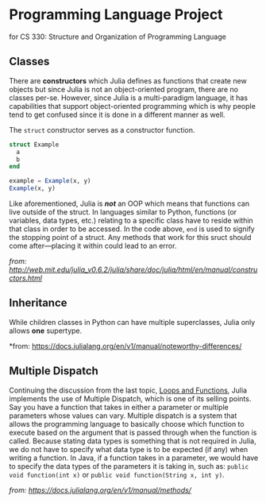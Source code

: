 # Programming Language Project
for CS 330: Structure and Organization of Programming Language


## Classes
There are **constructors** which Julia defines as functions that create new objects but since Julia is not an object-oriented program, there are no classes per-se. However, since Julia is a multi-paradigm language, it has capabilities that support object-oriented programming which is why people tend to get confused since it is done in a different manner as well.

The `struct` constructor serves as a constructor function.

```julia
struct Example
  a
  b
end

example = Example(x, y)
Example(x, y)
```

Like aforementioned, Julia is **_not_** an OOP which means that functions can live outside of the struct. In languages similar to Python, functions (or variables, data types, etc.) relating to a specific class have to reside within that class in order to be accessed. In the code above, `end` is used to signify the stopping point of a struct. Any methods that work for this sruct should come after—placing it within could lead to an error.

*from: http://web.mit.edu/julia_v0.6.2/julia/share/doc/julia/html/en/manual/constructors.html*



## Inheritance

While children classes in Python can have multiple superclasses, Julia only allows **one** supertype.

*from: https://docs.julialang.org/en/v1/manual/noteworthy-differences/

## Multiple Dispatch
Continuing the discussion from the last topic, [Loops and Functions](https://github.com/alexcana/plp/blob/main/4.%20loops%20and%20functions.md), Julia implements the use of Multiple Dispatch, which is one of its selling points. Say you have a function that takes in either a parameter or multiple parameters whose values can vary. Multiple dispatch is a system that allows the programming language to basically choose which function to execute based on the argument that is passed through when the function is called. Because stating data types is something that is not required in Julia, we do not have to specify what data type is to be expected (if any) when writing a function. In Java, if a function takes in a parameter, we would have to specify the data types of the parameters it is taking in, such as: `public void function(int x)` or `public void function(String x, int y)`.

*from: https://docs.julialang.org/en/v1/manual/methods/*
